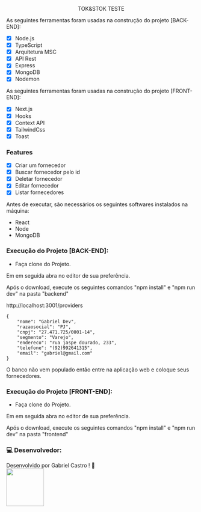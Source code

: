 <p align="center">TOK&STOK TESTE</p>

As seguintes ferramentas foram usadas na construção do projeto [BACK-END]:

- [x] Node.js
- [x] TypeScript
- [x] Arquitetura MSC
- [x] API Rest
- [x] Express
- [x] MongoDB
- [x] Nodemon

As seguintes ferramentas foram usadas na construção do projeto [FRONT-END]:

- [x] Next.js
- [x] Hooks
- [x] Context API
- [x] TailwindCss
- [x] Toast

### Features

- [x] Criar um fornecedor
- [x] Buscar fornecedor pelo id
- [x] Deletar fornecedor
- [x] Editar fornecedor
- [x] Listar fornecedores

<p>Antes de executar, são necessários os seguintes softwares instalados na máquina:</p>
 <ul> 
  <li> React </li>
  <li> Node </li>
  <li> MongoDB </li>
 </ul>

<h3>Execução do Projeto [BACK-END]:</h3>
<ul>
  <li>Faça clone do Projeto.</li>
</ul>
  <p>Em em seguida abra no editor de sua preferência.</p>
  <p>Após o download, execute os seguintes comandos "npm install" e "npm run dev" na pasta "backend"</p>
 
<p>http://localhost:3001/providers</p>

```corpo de requisição:
{
	"nome": "Gabriel Dev",
	"razaosocial": "PJ",
	"cnpj": "27.471.725/0001-14",
	"segmento": "Varejo",
	"endereco": "rua jaspe dourado, 233",
	"telefone": "(92)992641315",
	"email": "gabriel@gmail.com"
}

```

<p> O banco não vem populado então entre na aplicação web e coloque seus fornecedores.</p>

<h3>Execução do Projeto [FRONT-END]:</h3>
<ul>
  <li>Faça clone do Projeto.</li>
</ul>
  <p>Em em seguida abra no editor de sua preferência.</p>
  <p>Após o download, execute os seguintes comandos "npm install" e "npm run dev" na pasta "frontend"</p>

### 💻 Desenvolvedor:

Desenvolvido por Gabriel Castro ! 🥇  
<kbd>
   <img src="https://avatars.githubusercontent.com/u/61993679?s=460&u=970a557bb6ad3bf6ff644dc20d5b6d3cdd753a93&v=4" width="100px;" />
</kbd>
